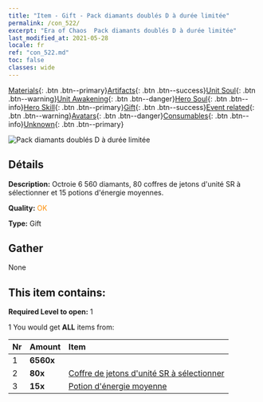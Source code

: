 ```yaml
---
title: "Item - Gift - Pack diamants doublés D à durée limitée"
permalink: /con_522/
excerpt: "Era of Chaos  Pack diamants doublés D à durée limitée"
last_modified_at: 2021-05-28
locale: fr
ref: "con_522.md"
toc: false
classes: wide
---
```

 [Materials](/ItemsFR/){: .btn .btn--primary}[Artifacts](/ItemsFR/Artifacts/){: .btn .btn--success}[Unit Soul](/ItemsFR/UnitSoul/){: .btn .btn--warning}[Unit Awakening](/ItemsFR/UnitAwakening/){: .btn .btn--danger}[Hero Soul](/ItemsFR/HeroSoul/){: .btn .btn--info}[Hero Skill](/ItemsFR/HeroSkill/){: .btn .btn--primary}[Gift](/ItemsFR/Gift/){: .btn .btn--success}[Event related](/ItemsFR/Events/){: .btn .btn--warning}[Avatars](/ItemsFR/Avatars/){: .btn .btn--danger}[Consumables](/ItemsFR/Consumables/){: .btn .btn--info}[Unknown](/ItemsFR/Unknown/){: .btn .btn--primary}

 ![Pack diamants doublés D à durée limitée](/images/t/i_907197.png)

## Détails
 **Description:** Octroie 6 560 diamants, 80 coffres de jetons d'unité SR à sélectionner et 15 potions d'énergie moyennes.

 **Quality:** <span style="color: #FF8C00">OK</span>

 **Type:** Gift

## Gather

  None

## This item contains:

 **Required Level to open:** 1

 1 You would get **ALL** items  from:

  | Nr | Amount |     Item    |
  |:---|:-------|:------------|
  | 1 |  **6560x** | <i class="fas fa-gem"/> |  | 
  | 2 |  **80x** | [Coffre de jetons d'unité SR à sélectionner](/ItemsFR/con_1618/) |  | 
  | 3 |  **15x** | [Potion d'énergie moyenne](/ItemsFR/con_705/) |  | 
